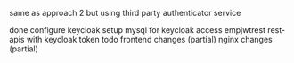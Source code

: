same as approach 2
but using third party authenticator service

done
configure keycloak
setup mysql for keycloak
access empjwtrest rest-apis with keycloak token
todo
frontend changes (partial)
nginx changes (partial)